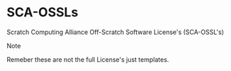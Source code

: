 # SCA-OSSLs
Scratch Computing Alliance Off-Scratch Software License's (SCA-OSSL's)
> [!NOTE]
> Remeber these are not the full License's just templates.
